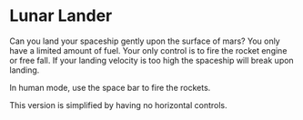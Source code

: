# Lunar Lander

Can you land your spaceship gently upon the surface of mars? You only have a limited amount of fuel. Your only control is to fire the rocket engine or free fall. If your landing velocity is too high the spaceship will break upon landing.

In human mode, use the space bar to fire the rockets.

This version is simplified by having no horizontal controls.
